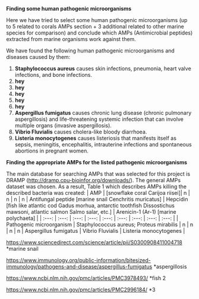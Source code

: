 **Finding some human pathogenic microorganisms**

Here we have tried to select some human pathogenic microorganisms (up to 5 related to corals AMPs section + 3 additional related to other marine species for comparison) and conclude which AMPs (Antimicrobial peptides) extracted from marine organisms work against them.

We have found the following human pathogenic microorganisms and diseases caused by them:
1) **Staphylococcus aureus** causes skin infections, pneumonia, heart valve infections, and bone infections.
2) **hey**
2) **hey**
3) **hey**
4) **hey**
5) **hey**
6) **Aspergillus fumigatus** causes chronic lung disease (chronic pulmonary aspergillosis) and life-threatening systemic infection that can involve multiple organs (invasive aspergillosis).
7) **Vibrio Fluvialis** causes cholera-like bloody diarrhoea.
8) **Listeria monocytogenes** causes listeriosis that manifests itself as sepsis, meningitis, encephalitis, intrauterine infections and spontaneous abortions in pregnant women.

**Finding the appropriate AMPs for the listed pathogenic microorganisms**

The main database for searching AMPs that was selected for this project is DRAMP (http://dramp.cpu-bioinfor.org/downloads/). The general AMPs dataset was chosen. As a result, Table 1 which describes AMPs killing the described bacteria was created:
| AMP | [snowflake coral Carijoa riisei]| n | n | n | n | Antifungal peptide [marine snail Cenchritis muricatus] | Hepcidin [fish like atlantic cod Gadus morhua, antarctic toothfish Dissostichus mawsoni,  atlantic salmon Salmo salar, etc.] | Arenicin-1 (Ar-1) [marine polychaeta] |
| :---: | :---: | :---: | :---: | :---: | :---: | :---: | :---: | :---: |
| Pathogenic microorganism | Staphylococcus aureus; Proteus mirabilis | n | n | n | n | Aspergillus fumigatus | Vibrio Fluvialis | Listeria monocytogenes |

https://www.sciencedirect.com/science/article/pii/S0300908411004718 *marine snail

https://www.immunology.org/public-information/bitesized-immunology/pathogens-and-disease/aspergillus-fumigatus *aspergillosis

https://www.ncbi.nlm.nih.gov/pmc/articles/PMC3978493/ *fish 2

https://www.ncbi.nlm.nih.gov/pmc/articles/PMC2996184/ *3
